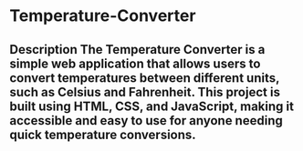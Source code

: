 # Temperature-Converter
## Description The Temperature Converter is a simple web application that allows users to convert temperatures between different units, such as Celsius and Fahrenheit. This project is built using HTML, CSS, and JavaScript, making it accessible and easy to use for anyone needing quick temperature conversions.  
